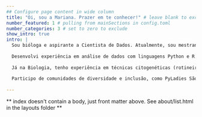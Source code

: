 ```yaml
---
## Configure page content in wide column
title: "Oi, sou a Mariana. Prazer em te conhecer!" # leave blank to exclude
number_featured: 1 # pulling from mainSections in config.toml
number_categories: 3 # set to zero to exclude
show_intro: true
intro: |
  Sou bióloga e aspirante a Cientista de Dados. Atualmente, sou mestranda no Programa Interunidades em Biotecnologia pela USP/IPT/ Instituto Butantan. 
  
  Desenvolvi experiência em análise de dados com linguagens Python e R.
  
  Já na Biologia, tenho experiência em técnicas citogenéticas (rotineiras e hibridização in situ fluorescente) e de genética molecular. Também tenho experiência em análise dados genéticos e de distribuição espacial com ferramentas computacionais (ex. Geneious e QuantumGis).
  
  Participo de comunidades de diversidade e inclusão, como PyLadies São Paulo e R-Ladies São Paulo, onde organizei eventos e participei como instrutora e monitora. Também sou membra do Grupos de Estudos em Data Science das PyLadies São Paulo (GEDS), que tem intuito de estudar estatística e linguagem Python com aplicação na Ciência de Dados.
  
---
```


** index doesn't contain a body, just front matter above.
See about/list.html in the layouts folder **
